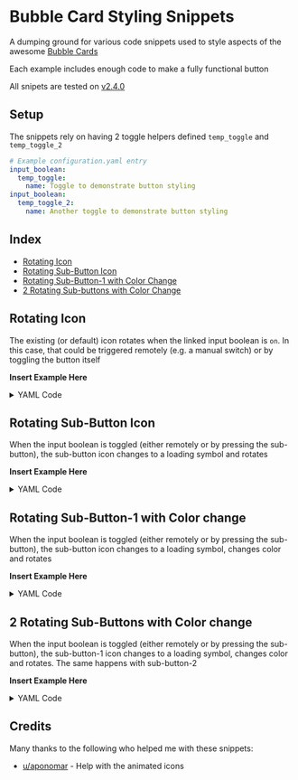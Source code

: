 # Bubble Card Styling Snippets

A dumping ground for various code snippets used to style aspects of the awesome [Bubble Cards](https://github.com/Clooos/Bubble-Card)

Each example includes enough code to make a fully functional button

All snipets are tested on [v2.4.0](https://github.com/Clooos/Bubble-Card/releases/tag/v2.4.0)

## Setup

The snippets rely on having 2 toggle helpers defined `temp_toggle` and `temp_toggle_2`

```yaml
# Example configuration.yaml entry
input_boolean:
  temp_toggle:
    name: Toggle to demonstrate button styling
input_boolean:
  temp_toggle_2:
    name: Another toggle to demonstrate button styling
```

## Index

- [Rotating Icon](#rotating-icon)
- [Rotating Sub-Button Icon](#rotating-sub-button-icon)
- [Rotating Sub-Button-1 with Color Change](#rotating-sub-button-1-with-color-change)
- [2 Rotating Sub-buttons with Color Change](#2-rotating-sub-buttons-with-color-change)

## Rotating Icon

The existing (or default) icon rotates when the linked input boolean is `on`.  In this case, that could be triggered remotely (e.g. a manual switch) or by toggling the button itself

**Insert Example Here**

<details>
  <summary>YAML Code</summary>

```yaml
type: custom:bubble-card
card_type: button
button_type: state
entity: input_boolean.temp_toggle
name: Rotating Icon
styles: |-
    .bubble-icon {
    animation: ${hass.states['input_boolean.temp_toggle'].state === 'on' ? 'slow-rotate 2s linear infinite' : ''};
    }
    @keyframes slow-rotate {
    0% { transform: rotate(0deg); }
    100% { transform: rotate(360deg); }
    }
button_action:
    tap_action:
    action: toggle
```
</details>

## Rotating Sub-Button Icon

When the input boolean is toggled (either remotely or by pressing the sub-button), the sub-button icon changes to a loading symbol and rotates

**Insert Example Here**

<details>
  <summary>YAML Code</summary>

```yaml
type: custom:bubble-card
card_type: button
button_type: state
entity: input_boolean.temp_toggle
name: Rotating Sub-button-1
sub_button:
  - name: Toggle
    tap_action:
      action: toggle
    icon: mdi:server
    state_background: false
styles: >-
  .bubble-sub-button-1 { 
    animation: ${hass.states['input_boolean.temp_toggle'].state === 'on' ? 'slow-rotate 2s linear infinite' : ''};
  } 

  @keyframes slow-rotate { 
    0% { transform: rotate(0deg); } 
    100% { transform: rotate(360deg); } 
  }

  ${subButtonIcon[0].setAttribute("icon",
  hass.states['input_boolean.temp_toggle'].state === 'on' ? 'mdi:loading' 
     : hass.states['input_boolean.temp_toggle'].state === 'off' ? 'mdi:server' :'mdi:server' )}
tap_action:
  action: none
double_tap_action:
  action: none
hold_action:
  action: none
button_action:
  tap_action:
    action: none
  double_tap_action:
    action: none
  hold_action:
    action: none
```
</details>

## Rotating Sub-Button-1 with Color change

When the input boolean is toggled (either remotely or by pressing the sub-button), the sub-button icon changes to a loading symbol, changes color and rotates

**Insert Example Here**

<details>
  <summary>YAML Code</summary>

```yaml
type: custom:bubble-card
card_type: button
button_type: state
entity: input_boolean.temp_toggle
name: Rotating Sub-button-1 with color change
sub_button:
  - name: Toggle
    tap_action:
      action: toggle
    icon: mdi:server
    state_background: false
styles: >-
  .bubble-sub-button-1 { 
    background-color: ${hass.states['input_boolean.temp_toggle'].state != 'on' ? 'rgb(1, 1, 1)' : 'rgb(230, 128, 41)'} !important;
    animation: ${hass.states['input_boolean.temp_toggle'].state === 'on' ? 'slow-rotate 2s linear infinite' : ''};
  } 

  @keyframes slow-rotate { 
    0% { transform: rotate(0deg); } 
    100% { transform: rotate(360deg); } 
  }

  ${subButtonIcon[0].setAttribute("icon",
  hass.states['input_boolean.temp_toggle'].state === 'on' ? 'mdi:loading' 
     : hass.states['input_boolean.temp_toggle'].state === 'off' ? 'mdi:server' :'mdi:server' )}
tap_action:
  action: none
double_tap_action:
  action: none
hold_action:
  action: none
button_action:
  tap_action:
    action: none
  double_tap_action:
    action: none
  hold_action:
    action: none

```
</details>

## 2 Rotating Sub-Buttons with Color change

When the input boolean is toggled (either remotely or by pressing the sub-button), the sub-button-1 icon changes to a loading symbol, changes color and rotates.  The same happens with sub-button-2

**Insert Example Here**

<details>
  <summary>YAML Code</summary>

```yaml
type: custom:bubble-card
card_type: button
button_type: state
entity: input_boolean.temp_toggle
name: Two Sub-buttons, both changing icons, color and rotating
sub_button:
  - entity: input_boolean.temp_toggle
    name: Toggle
    tap_action:
      action: toggle
    icon: mdi:server
    state_background: false
  - entity: input_boolean.temp_toggle_2
    name: Toggle
    tap_action:
      action: toggle
    icon: mdi:reload
    state_background: false
styles: >-
  .bubble-sub-button-1 { 
    background-color: ${hass.states['input_boolean.temp_toggle'].state != 'on' ? 'rgb(1, 1, 1)' : 'rgb(230, 128, 41)'} !important;
    animation: ${hass.states['input_boolean.temp_toggle'].state === 'on' ? 'slow-rotate 2s linear infinite' : ''};
  }  .bubble-sub-button-2 { 
    background-color: ${hass.states['input_boolean.temp_toggle_2'].state != 'on' ? 'rgb(1, 1, 1)' : 'rgb(230, 128, 41)'} !important;
    animation: ${hass.states['input_boolean.temp_toggle_2'].state === 'on' ? 'slow-rotate 2s linear infinite' : ''};
  } 

  @keyframes slow-rotate { 
    0% { transform: rotate(0deg); } 
    100% { transform: rotate(360deg); } 
  }

  ${subButtonIcon[0].setAttribute("icon",
  hass.states['input_boolean.temp_toggle'].state === 'on' ? 'mdi:loading' 
     : hass.states['input_boolean.temp_toggle'].state === 'off' ? 'mdi:server' :'mdi:server' )}
  ${subButtonIcon[1].setAttribute("icon",
  hass.states['input_boolean.temp_toggle_2'].state === 'on' ? 'mdi:loading' 
     : hass.states['input_boolean.temp_toggle_2'].state === 'off' ? 'mdi:reload' :'mdi:reload' )}
tap_action:
  action: none
double_tap_action:
  action: none
hold_action:
  action: none
button_action:
  tap_action:
    action: none
  double_tap_action:
    action: none
  hold_action:
    action: none
```
</details>

## Credits

Many thanks to the following who helped me with these snippets:

- [u/aponomar](https://www.reddit.com/user/aponomar/) - Help with the animated icons
